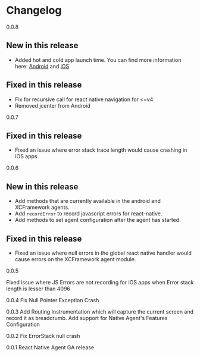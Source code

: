 # Changelog

0.0.8
## New in this release

* Added hot and cold app launch time. You can find more information here: [Android](https://docs.newrelic.com/docs/mobile-monitoring/new-relic-mobile-android/install-configure/configure-app-launch-time-android-apps) and [iOS](https://docs.newrelic.com/docs/mobile-monitoring/new-relic-mobile-ios/configuration/app-launch-times-ios-apps)


## Fixed in this release

* Fix for recursive call for react native navigation for <=v4
* Removed jcenter from Android

0.0.7
## Fixed in this release
* Fixed an issue where error stack trace length would cause crashing in iOS apps.

0.0.6

## New in this release
* Add methods that are currently available in the android and XCFramework agents.
* Add `recordError` to record javascript errors for react-native.
* Add methods to set agent configuration after the agent has started.


## Fixed in this release
* Fixed an issue where null errors in the global react native handler would cause errors on the XCFramework agent module.

0.0.5

Fixed issue where JS Errors are not recording for iOS apps when Error stack length is lesser than 4096

0.0.4
Fix Null Pointer Exception Crash

0.0.3
Add Routing Instrumentation which will capture the current screen and record it as breadcrumb. Add support for Native Agent's Features Configuration

 0.0.2
 Fix ErrorStack null crash

 0.0.1
 React Native Agent GA release